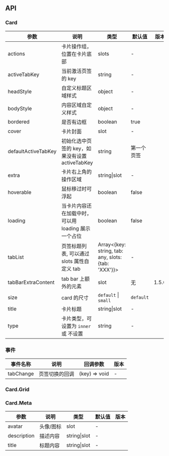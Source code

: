 ## API

### Card

| 参数 | 说明 | 类型 | 默认值 | 版本 |
| --- | --- | --- | --- | --- |
| actions | 卡片操作组，位置在卡片底部 | slots | - |  |
| activeTabKey | 当前激活页签的 key | string | - |  |
| headStyle | 自定义标题区域样式 | object | - |  |
| bodyStyle | 内容区域自定义样式 | object | - |  |
| bordered | 是否有边框 | boolean | true |  |
| cover | 卡片封面 | slot | - |  |
| defaultActiveTabKey | 初始化选中页签的 key，如果没有设置 activeTabKey | string | 第一个页签 |  |
| extra | 卡片右上角的操作区域 | string\|slot | - |  |
| hoverable | 鼠标移过时可浮起 | boolean | false |  |
| loading | 当卡片内容还在加载中时，可以用 loading 展示一个占位 | boolean | false |  |
| tabList | 页签标题列表, 可以通过 slots 属性自定义 tab | Array&lt;{key: string, tab: any, slots: {tab: 'XXX'}}&gt; | - |  |
| tabBarExtraContent | tab bar 上额外的元素 | slot | 无 | 1.5.0 |
| size | card 的尺寸 | `default` \| `small` | `default` |  |
| title | 卡片标题 | string\|slot | - |  |
| type | 卡片类型，可设置为 `inner` 或 不设置 | string | - |  |

### 事件

| 事件名称  | 说明           | 回调参数      | 版本 |
| --------- | -------------- | ------------- | ---- |
| tabChange | 页签切换的回调 | (key) => void | -    |  |

### Card.Grid

### Card.Meta

| 参数        | 说明      | 类型         | 默认值 | 版本 |
| ----------- | --------- | ------------ | ------ | ---- |
| avatar      | 头像/图标 | slot         | -      |      |
| description | 描述内容  | string\|slot | -      |      |
| title       | 标题内容  | string\|slot | -      |      |
